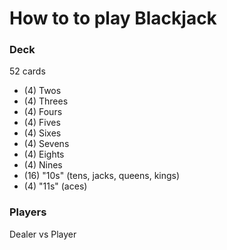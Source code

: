 # How to to play Blackjack

### Deck
52 cards
* (4) Twos
* (4) Threes
* (4) Fours
* (4) Fives
* (4) Sixes
* (4) Sevens
* (4) Eights
* (4) Nines
* (16) "10s" (tens, jacks, queens, kings)
* (4) "11s" (aces)

### Players
Dealer vs Player